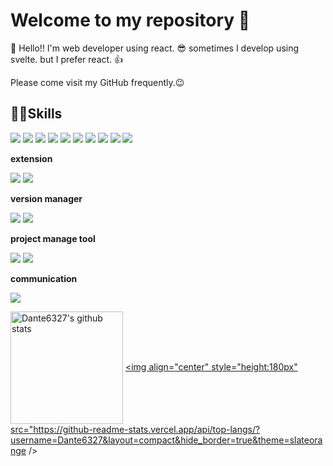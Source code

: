 # Welcome to my repository 👋

🙌 Hello!!
I'm web developer using react. 😎
sometimes I develop using svelte. but I prefer react. 👍


Please come visit my GitHub frequently.😉

## 🐱‍🐉Skills

<img src="https://img.shields.io/badge/html5-E34F26?style=flat-square&logo=html5&logoColor=white"/> <img src="https://img.shields.io/badge/css3-1572B6?style=flat-square&logo=css3&logoColor=white"/> <img src="https://img.shields.io/badge/tailwindcss-06B6D4?style=flat-square&logo=tailwindcss&logoColor=white"/> <img src="https://img.shields.io/badge/sass-CC6699?style=flat-square&logo=sass&logoColor=white"/> <img src="https://img.shields.io/badge/styledcomponents-DB7093?style=flat-square&logo=styledcomponents&logoColor=white"/> <img src="https://img.shields.io/badge/javascript-F7DF1E?style=flat-square&logo=javascript&logoColor=white"/> 
<img src="https://img.shields.io/badge/React-61DAFB?style=flat-square&logo=react&logoColor=white"/> <img src="https://img.shields.io/badge/reactrouter-CA4245?style=flat-square&logo=reactrouter&logoColor=white"/> <img src="https://img.shields.io/badge/redux-764ABC?style=flat-square&logo=redux&logoColor=white"/> <img src="https://img.shields.io/badge/svelte-FF3E00?style=flat-square&logo=svelte&logoColor=white"/>

**extension**

<img src="https://img.shields.io/badge/prettier-F7B93E?style=flat-square&logo=prettier&logoColor=white"/> <img src="https://img.shields.io/badge/eslint-4B32C3?style=flat-square&logo=eslint&logoColor=white"/>

**version manager**

<img src="https://img.shields.io/badge/git-F05032?style=flat-square&logo=git&logoColor=white"/> <img src="https://img.shields.io/badge/github-181717?style=flat-square&logo=github&logoColor=white"/>

**project manage tool**

<img src="https://img.shields.io/badge/trello-0052CC?style=flat-square&logo=trello&logoColor=white"/> <img src="https://img.shields.io/badge/notion-000000?style=flat-square&logo=notion&logoColor=white"/>

**communication**

<img src="https://img.shields.io/badge/slack-4A154B?style=flat-square&logo=slack&logoColor=white"/>

<a href="https://github.com/Dante6327"><img align="center" style="height:180px" src="https://github-readme-stats.vercel.app/api?username=Dante6327&theme=slateorange&show_icons=true&include_all_commits=true&hide_border=true" alt="Dante6327's github stats" /></a>
<a href="https://github.com/Dante6327"><img align="center" style="height:180px" src="https://github-readme-stats.vercel.app/api/top-langs/?username=Dante6327&layout=compact&hide_border=true&theme=slateorange /></a>

<!--
**Dante6327/Dante6327** is a ✨ _special_ ✨ repository because its `README.md` (this file) appears on your GitHub profile.

Here are some ideas to get you started:

- 🔭 I’m currently working on ...
- 🌱 I’m currently learning ...
- 👯 I’m looking to collaborate on ...
- 🤔 I’m looking for help with ...
- 💬 Ask me about ...
- 📫 How to reach me: ...
- 😄 Pronouns: ...
- ⚡ Fun fact: ...
-->
